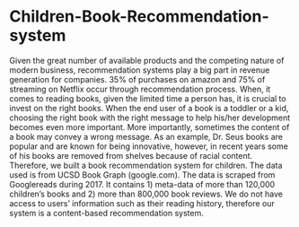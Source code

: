 # Children-Book-Recommendation-system



Given the great number of available products and the competing nature of modern business, recommendation systems play a big part in revenue generation for companies. 35% of purchases on amazon and 75% of streaming on Netflix occur through recommendation process. When, it comes to reading books, given the limited time a person has, it is crucial to invest on the right books. When the end user of a book is a toddler or a kid, choosing the right book with the right message to help his/her development becomes even more important. More importantly, sometimes the content of a book may convey a wrong message. As an example, Dr. Seus books are popular and are known for being innovative, however, in recent years some of his books are removed from shelves because of racial content. Therefore, we built a book recommendation system for children. The data used is from UCSD Book Graph (google.com). The data is scraped from Googlereads during 2017. It contains 1) meta-data of more than 120,000 children’s books and 2) more than 800,000 book reviews. We do not have access to users’ information such as their reading history, therefore our system is a content-based recommendation system. 
